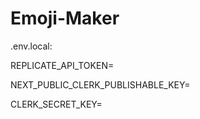 # Emoji-Maker
 
.env.local:

REPLICATE_API_TOKEN=

NEXT_PUBLIC_CLERK_PUBLISHABLE_KEY=

CLERK_SECRET_KEY=
